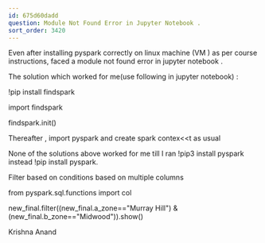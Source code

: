 ```yaml
---
id: 675d60dadd
question: Module Not Found Error in Jupyter Notebook .
sort_order: 3420
---
```


Even after installing pyspark correctly on linux machine (VM ) as per course instructions, faced a module not found error in jupyter notebook .

The solution which worked for me(use following in jupyter notebook) :

!pip install findspark

import findspark

findspark.init()

Thereafter , import pyspark and create spark contex<<t as usual

None of the solutions above worked for me till I ran !pip3 install pyspark instead !pip install pyspark.

Filter based on conditions based on multiple columns

from pyspark.sql.functions import col

new_final.filter((new_final.a_zone=="Murray Hill") & (new_final.b_zone=="Midwood")).show()

Krishna Anand

